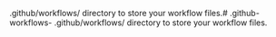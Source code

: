.github/workflows/ directory to store your workflow files.# .github-workflows-
.github/workflows/ directory to store your workflow files.
